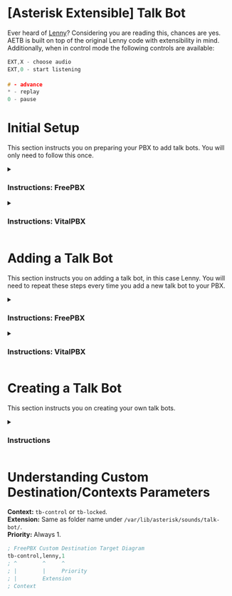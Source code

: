 # [Asterisk Extensible] Talk Bot

Ever heard of [Lenny](<https://en.wikipedia.org/wiki/Lenny_(bot)>)? Considering you are reading this, chances are yes. AETB is built on top of the original Lenny code with extensibility in mind. Additionally, when in control mode the following controls are available:

```c
EXT,X - choose audio
EXT,0 - start listening

# - advance
* - replay
0 - pause
```

# Initial Setup

This section instructs you on preparing your PBX to add talk bots. You will only need to follow this once.

<details _open>
<summary><h3>Instructions: FreePBX</h3></summary>

1. In your PBX admin navigate to **Admin** > **Config Edit**, then copy the contents of `main.conf` into `extensions_custom.conf`. Remember to save.  
   ![Config Edit](../screenshots/tb_freepbx_config_edit.png)
2. FTP into your PBX.
3. Under `/var/lib/asterisk/sounds/` create a directory named `talk-bot`.
4. Copy `audio/silence.ulaw` into the `talk-bot` directory.

</details>

<details _open>
<summary><h3>Instructions: VitalPBX</h3></summary>

1. FTP into your PBX.
2. Copy `main.conf` into `/etc/asterisk/vitalpbx/` then rename it to `extensions__90-talk-bot.conf`.
3. Under `/var/lib/asterisk/sounds/` create a directory named `talk-bot`.
4. Copy `audio/silence.ulaw` into the `talk-bot` directory.

</details>

# Adding a Talk Bot

This section instructs you on adding a talk bot, in this case Lenny. You will need to repeat these steps every time you add a new talk bot to your PBX.

<details _open>
<summary><h3>Instructions: FreePBX</h3></summary>

1. FTP into your PBX, then copy `audio/lenny/` into `/var/lib/asterisk/sounds/talk-bot/`.
2. Create a custom destination with the target set to `tb-control,lenny,1`. [Learn More](#understanding-custom-destinationcontexts-parameters).
   ![Custom Destination](../screenshots/tb_freepbx_custom_destination.png)
3. Create a virtual extension.  
   ![Create Extension](../screenshots/freepbx_create_virtual_extension.png)
4. Under **Advanced** > **Optional Destinations** set **Not Reachable** to the custom destination you created.  
   ![Set Optional Destination](../screenshots/tb_freepbx_set_optional_destination.png)
5. Save & Apply Config. Then give the extension a call.

</details>

<details _open>
<summary><h3>Instructions: VitalPBX</h3></summary>

1. FTP into your PBX, then copy `audio/lenny/` into `/var/lib/asterisk/sounds/talk-bot/`.
2. Create a Custom Context with the destination set to hangup. [Learn More](#understanding-custom-destinationcontexts-parameters).
   ![Custom Context](../screenshots/tb_vitalpbx_custom_contexts.png)
3. Create a Custom Application with the destination set to your Custom Context.
   ![Custom Application](../screenshots/tb_vitalpbx_custom_applications.png)
4. Update & Apply Config. Then give the application a call.

</details>

# Creating a Talk Bot

This section instructs you on creating your own talk bots.

<details _open>
<summary><h3>Instructions</h3></summary>

1. Using [ocenaudio](https://www.ocenaudio.com/) or [Audacity](https://www.audacityteam.org/) edit your recording(s) to clips. Saving your clips as **Mono 8kHz PCM WAV** files means you won't need to convert them later.
2. If needed, run the [audio conversion script](../#conversion-script) to convert the clips to a suitable format.
3. In order number each clip from 1 to however many clips you have. Put an L after the number the loop should begin on. Example:
    ```
    1.wav
    2.wav
    3.wav
    4.wav
    5L.wav         <- L for where Loop starts.
    6.wav
    7.wav
    ...
    background.wav <- Optional 5min background noise to play when listening.
    ```
4. You can now [add your new talk bot](#adding-a-talk-bot).

</details>

# Understanding Custom Destination/Contexts Parameters

**Context:** `tb-control` or `tb-locked`.  
**Extension:** Same as folder name under `/var/lib/asterisk/sounds/talk-bot/`.  
**Priority:** Always 1.

```lisp
; FreePBX Custom Destination Target Diagram
tb-control,lenny,1
; ^        ^     ^
; |        |     Priority
; |        Extension
; Context
```
